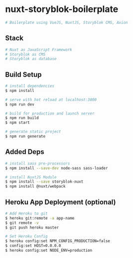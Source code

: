 # nuxt-storyblok-boilerplate

```bash
# Boilerplate using VueJS, NuxtJS, Storyblok CMS, Axion
```

## Stack

```bash
# Nuxt as JavaScript Framework
# Storyblok as CMS
# Storyblok as database
```

## Build Setup

```bash
# install dependencies
$ npm install

# serve with hot reload at localhost:3000
$ npm run dev

# build for production and launch server
$ npm run build
$ npm start

# generate static project
$ npm run generate
```

## Added Deps

```bash
# install sass pre-processors
$ npm install --save-dev node-sass sass-loader

# install NuxtJS Module
$ npm install --save storyblok-nuxt
$ npm install @nuxt/webpack
```

## Heroku App Deployment (optional)

```bash
# Add Heroku to git
$ heroku git:remote -a app-name
$ git remote -v
$ git push heroku master

# Set Heroku Config
$ heroku config:set NPM_CONFIG_PRODUCTION=false
$ config:set HOST=0.0.0.0
$ heroku config:set NODE_ENV=production
```
